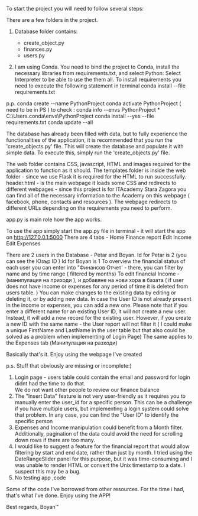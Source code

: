 To start the project you will need to follow several steps:

There are a few folders in the project.
1. Database folder contains:
    * create_object.py 
    * finances.py
    * users.py

2. I am using Conda. You need to bind the project to Conda, install the necessary libraries from requirements.txt, and select Python: Select Interpreter to be able to use the them all.
    To install requirements you need to execute the following statement in terminal 
    conda install --file requirements.txt

p.p. conda create --name PythonProject
    conda activate PythonProject ( need to be in PS )
    to check : conda info --envs 
                PythonProject         *  C:\Users\.conda\envs\PythonProject
    conda install --yes --file requirements.txt 
    conda update --all


The database has already been filled with data, but to fully experience the functionalities of the application, it is recommended that you run the 'create_objects.py' file. This will create the database and populate it with simple data. To execute this, simply run the 'create_objects.py' file.

The web folder contains CSS, javascript, HTML and images required for the application to function as it should. 
The templates folder is inside the web folder - since we use Flask it is required for the HTML to run successfully.
    header.html - is the main webpage it loads some CSS and redirects to different webpages - since this project is for ITAcademy Stara Zagora you can find all of the necessary information to the Academy on this webpage ( facebook, phone, contacts and resources ). 
    The webpage redirects to different URLs depending on the requirements you need to perform. 

app.py is main role how the app works.

To use the app simply start the app.py file in terminal - it will start the app on http://127.0.0.1:5000 
There are 4 tabs - 
Home 
Finance report
Edit Income
Edit Expenses 

There are 2 users in the Database - Petar and Boyan. Id for Petar is 2  (you can see the Юзър ID )
Id for Boyan is 1 
To overview the financial status of each user you can enter into "Финансов Отчет' - there, you can filter by name and by time range ( filtered by months)
To edit financial Income - (манипулация на приходи ), и добавяне на нови хора в базата ( if user does not have income or expenses for any period of time it is deleted from users table. ) 
You can make changes to the existing data by editing or deleting it, or by adding new data. In case the User ID is not already present in the income or expenses, you can add a new one. Please note that if you enter a different name for an existing User ID, it will not create a new user. Instead, it will add a new record for the existing user.
However, if you create a new ID with the same name - the User report will not filter it ( I could make a unique FirstName and LastName in the user table but that also could be solved as a problem when implementing of Login Page)
The same applies to the Expenses tab (Манипулация на разходи)


Basically that's it. 
Enjoy using the webpage I've created 


p.s. 
Stuff that obviously are missing or incomplete:) 
1. Login page - users table could contain the email and password for login didnt had the time to do that.   
    We do not want other people to review our finance balance 
2. The "Insert Data" feature is not very user-friendly as it requires you to manually enter the user_id for a specific person. This can be a challenge if you have multiple users, but implementing a login system could solve that problem. In any case, you can find the "User ID" to identify the specific person 
3. Expenses and Income manipulation could benefit from a Month filter. Additionally, pagination of the data could avoid the need for scrolling down rows if there are too many.
4. I would like to suggest a feature for the financial report that would allow filtering by start and end date, rather than just by month. I tried using the DateRangeSlider panel for this purpose, but it was time-consuming and I was unable to render HTML or convert the Unix timestamp to a date. I suspect this may be a bug.
6. No testing app ,code

Some of the code I've borrowed from other resources. 
For the time i had, that's what I've done. 
Enjoy using the APP!

Best regards, 
Boyan™ 
